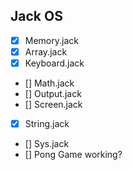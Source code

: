 ## Jack OS

- [X] Memory.jack
- [X] Array.jack
- [X] Keyboard.jack
- [] Math.jack
- [] Output.jack
- [] Screen.jack
- [X] String.jack
- [] Sys.jack
- [] Pong Game working?
